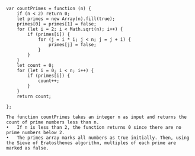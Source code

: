 ```
var countPrimes = function (n) {
    if (n < 2) return 0;
    let primes = new Array(n).fill(true);
    primes[0] = primes[1] = false;
    for (let i = 2; i < Math.sqrt(n); i++) {
        if (primes[i]) {
            for (j = i * i; j < n; j = j + i) {
                primes[j] = false;
            }
        }
    }
    let count = 0;
    for (let i = 0; i < n; i++) {
        if (primes[i]) {
            count++;
        }
    }
    return count;

};
```
	The function countPrimes takes an integer n as input and returns the count of prime numbers less than n.
	•	If n is less than 2, the function returns 0 since there are no prime numbers below 2.
	•	The primes array marks all numbers as true initially. Then, using the Sieve of Eratosthenes algorithm, multiples of each prime are marked as false.
